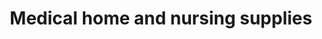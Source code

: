 ---
title: "Medical home and nursing supplies"
url: /pretoria/medical-home-and-nursing-supplies/
shop: medical supply
---